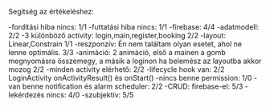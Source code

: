 Segítség az értékeléshez:

-fordítási hiba nincs: 1/1 
-futtatási hiba nincs: 1/1 
-firebase: 4/4 
-adatmodell: 2/2 
-3 különböző activity: login,main,register,booking 2/2 
-layout: Linear,Constrain 1/1 
-reszponzív: Én nem találtam olyan esetet, ahol ne lenne optimális. 3/3 
-animáció: 2 animáció, első a mainen a gomb megnyomásra összemegy, a másik a loginon ha belemész az layoutba akkor mozog 2/2 
-minden activity elérhető: 2/2 
-lifecycle hook van: 2/2 LoginActivity onActivityResult() és onStart()
-nincs benne permission: 1/0 
-van benne notification és alarm scheduler: 2/2 
-CRUD: firebase-el: 5/3 
-lekérdezés nincs: 4/0 
-szubjektív: 5/5 
